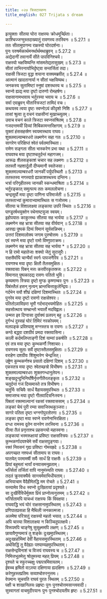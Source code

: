 ```yaml
---
title: ०२७ त्रिजटास्वप्नः
title_english: 027 Trijata s dream

---
```

<div class="audioEmbed"  caption="श्रीराम-हरिसीताराममूर्ति-घनपाठिभ्यां वचनम्" src="https://archive.org/download/Ramayana-recitation-Sriram-harisItArAmamUrti-Ghanapaati-v2/Kanda_5/Kanda_5_SK-027-Trijata_s_dream.mp3"></div>

  
इत्युक्ताः सीतया घोरा राक्षस्यः क्रोधमूर्च्छिताः।  
काश्चिज्जग्मुस्तदाख्यातुं रावणस्य तरस्विनः ॥ 5.27.1 ॥   
ततः सीतामुपागम्य राक्षस्यो घोरदर्शनाः।  
पुनः परुषमेकार्थमनर्थार्थमथाब्रुवन् ॥ 5.27.2 ॥   
अद्येदानीं तवानार्ये सीते पापविनिश्चये।  
राक्षस्यो भक्षयिष्यन्ति मांसमतेद्यतासुखम् ॥ 5.27.3 ॥   
सीतां ताभिरनार्याभिर्दृष्ट्वा सन्तर्जितां तदा।  
राक्षसी त्रिजटा वृद्धा शयाना वाक्यमब्रवीत् ॥ 5.27.4 ॥   
आत्मानं खादतानार्या न सीतां भक्षयिष्यथ।  
जनकस्य सुतामिष्टां स्नुषां दशरथस्य च ॥ 5.27.5 ॥   
स्वप्नो ह्यद्य मया दृष्टो दारुणो रोमहर्षणः।  
राक्षसानामभावाय भर्तुरस्या भवाय च ॥ 5.27.6 ॥   
सर्वा एवाब्रुवन् भीतास्त्रिजटां तामिदं वचः।  
कथयस्व त्वया दृष्टः स्वप्नोऽयं कीदृशो निशि ॥ 5.27.7 ॥   
तासां श्रुत्वा तु वचनं राक्षसीनां मुखाच्च्युतम्।  
उवाच वचनं काले त्रिजटा स्वप्नसंश्रितम् ॥ 5.27.8 ॥   
गजदन्तमयीं दिव्यां शिबिकामन्तरिक्षगाम् ॥ 5.27.9 ॥   
युक्तां हंससहस्रेण स्वयमास्थाय राघवः।  
शुक्लमाल्याम्बरधरो लक्ष्मणेन सहा गतः ॥ 5.27.10 ॥   
सागरेण परिक्षिप्तं श्वेतं पर्वतमास्थिता।  
रामेण सङ्गता सीता भास्करेण प्रभा यथा ॥ 5.27.11 ॥   
राघवश्च मया दृष्टाश्चतुर्दन्तं महागजम्।  
आरूढः शैलसङ्काशं चचार सह लक्ष्मणः ॥ 5.27.12 ॥   
ततस्तौ नहशार्दूलौ दीप्यमानौ स्वतेजसा।  
शुक्लमाल्याम्बरधरौ जानकीं पर्युपस्थितौ ॥ 5.27.13 ॥   
ततस्तस्य नगस्याग्रे ह्याकाशस्थस्य दन्तिनः।  
भर्त्रा परिगृहीतस्य जानकी स्कन्धमाश्रिता ॥ 5.27.14 ॥   
भर्तुरङ्कात् समुत्पत्य ततः कमललोचना।  
चन्द्रसूर्यो मया दृष्टा पाणिना परिमार्जती ॥ 5.27.15 ॥   
ततस्ताभ्यां कुमाराभ्यामास्थितः स गजोत्तमः।  
सीतया च विशालाक्ष्या लङ्काया उपरि स्थितः ॥ 5.27.16 ॥   
पाण्डुरर्षभयुक्तेन रथेनाष्टयुजा स्वयम्।  
इहोपयातः काकुत्स्थः सीतया सह भार्यया ॥ 5.27.17 ॥   
लक्ष्मणेन सह भ्रात्रा सीतया सह वीर्यवान् ॥ 5.27.18 ॥   
आरुह्य पुष्पकं दिव्यं विमानं सूर्यसन्निभम्।  
उत्तरां दिशमालोक्य जगाम पुरुषोत्तमः ॥ 5.27.19 ॥   
एवं स्वप्ने मया दृष्टो रामो विष्णुपराक्रमः।  
लक्ष्मणेन सह भ्रात्रा सीतया सह भार्यया * ॥ 5.27.20 ॥   
न हि रामो महातेजाः शक्यो जेतुं सुरासुरैः।  
राक्षसैर्वापि चान्यैर्वा स्वर्गः पापजनैरिव ॥ 5.27.21 ॥   
रावणश्च मया दृष्टः क्षितौ तैलसमुक्षितः।  
रक्तवासाः पिबन् मत्तः करवीरकृतस्रजः ॥ 5.27.22 ॥   
विमानात् पुष्पकादद्य रावणः पतितो भुवि।  
कृष्यमाणः स्त्रिया दृष्टो मुण्डः कृष्णाम्बरः पुनः ॥ 5.27.23 ॥   
पिबंस्तैलं हसन् नृत्यन् भ्रान्तचित्ताकुलेन्द्रियः।  
गर्दभेन ययौ शीघ्रं दक्षिणां दिशमास्थितः ॥ 5.27.24 ॥   
पुनरेव मया दृष्टो रावणो राक्षसेश्वरः।  
पतितोऽवाविछरा भूमौ गर्दभाद्भयमोहितः ॥ 5.27.25 ॥   
सहसोत्थाय सम्भ्रान्तो भयार्तो मदविह्वलः।  
उन्मत्त इव दिग्वासा दुर्वाक्यं प्रलपन् बहु ॥ 5.27.26 ॥   
दुर्गन्धं दुस्सहं घोरं तिमिरं नरकोपमम्।  
मलपङ्कं प्रविश्याशु मग्नस्तत्र स रावणः ॥ 5.27.27 ॥   
कण्ठे बद्ध्वा दशग्रीवं प्रमदा रक्तवासिना।  
काली कर्दमलिप्ताङ्गी दिशं याम्यां प्रकर्षति ॥ 5.27.28 ॥   
एवं तत्र मया दृष्टः कुम्भकर्णौ निशाचरः।  
रावणस्य सुताः सर्वे तृष्टास्तैलसमुक्षिताः ॥ 5.27.29 ॥   
वराहेण दशग्रीवः शिंशुमारेण चेन्द्रजित्।  
उष्ट्रेण कुम्भकर्णश्च प्रयातो दक्षिणां दिशम् ॥ 5.27.30 ॥   
एकस्तत्र मया दृष्टः श्वेतच्छत्रो विभीषणः ॥ 5.27.31 ॥   
शुक्लमाल्याम्बरधरः शुक्लगन्धानुलेपनः।  
शङ्खदुन्दुभिनिर्घोषैर्नृत्तगीतैरलङ्कृतः ॥ 5.27.32 ॥   
चतुर्दन्तं गजं दिव्यमास्ते तत्र विभीषणः।  
चतुर्भिः सचिवैः सार्धं वैहायसमुपस्थितः ॥ 5.27.33 ॥   
समाजश्च मया दृष्टो गीतवादित्रनिःस्वनः।  
पिबतां रक्तमाल्यानां रक्षसां रक्तवाससाम् ॥ 5.27.34 ॥   
लङ्कां चेयं पुरी रम्या सवाजिरथकुञ्जरा।  
सागरे पतिता दृष्टा भग्नगोपुरतोरणा ॥ 5.27.35 ॥   
लङ्का दृष्टा मया स्वप्ने रावणेनाभिरक्षिता।  
दग्धा रामस्य दूतेन वानरेण तरस्विना ॥ 5.27.36 ॥   
पीत्वा तैलं प्रनृत्ताश्च प्रहसन्त्यो महास्वनाः।  
लङ्कायां भस्मरूक्षायां प्रविष्टा राक्षसस्त्रियः ॥ 5.27.37 ॥   
कुम्भकर्णादयश्चेमे सर्वे राक्षसपुङ्गवाः।  
रक्तं निवसनं गृह्य प्रविष्टा गोमयह्रदे ॥ 5.27.38 ॥   
अपगच्छत नश्यध्वं सीतामाप स राघवः।  
घातयेत् परमामर्षी सर्वैः सार्धं हि राक्षसैः ॥ 5.27.39 ॥   
प्रियां बहुमतां भार्यां वनवासमनुव्रताम्।  
भर्त्सितां तर्जितां वापि नानुमंस्यति राघवः ॥ 5.27.40 ॥   
तदलं क्रूरवाक्यैर्वः सान्त्वमेवाभिधीयताम्।  
अभियाचाम वैदैहीमेतद्धि मम रोचते ॥ 5.27.41 ॥   
यस्यामेव विधः स्वप्नो दुःखितायां प्रदृश्यते।  
सा दुःखैर्विविधैर्मुक्ता प्रियं प्राप्नोत्यनुत्तमम् ॥ 5.27.42 ॥   
भर्त्सितामपि याचध्वं राक्षस्यः किं विवक्षया।  
राघवाद्धि भयं घोरं राक्षसानामुपस्थितम् ॥ 5.27.43 ॥   
प्रणिपातप्रसन्ना हि मैथिली जनकात्मजा।  
अलमेषा परित्रातुं राक्षस्यो महतो भयात् ॥ 5.27.44 ॥   
अपि चास्या विशालाक्ष्या न किञ्चिदुपलक्षये।  
विरूपमपि चाङ्गेषु सुसूक्ष्ममपि लक्षण् ॥ 5.27.45 ॥   
छायावैगुण्यमात्रं तु शङ्केः दुःखमुपस्थितम्।  
अदुःखार्हामिमां देवीं वैहायसमुपस्थिताम् ॥ 5.27.46 ॥   
अर्थसिद्धिं तु वैदेह्याः पश्याम्यहमुपस्थिताम्।  
राक्षसेन्द्रविनाशं च विजयं राघवस्य च ॥ 5.27.47 ॥   
निमित्तभूतमेत्तु श्रोतुमस्या महत् प्रियम् ॥ 5.27.48 ॥   
दृश्यते च स्फुरच्चक्षुः पद्मपत्रमिवायतम्।  
ईषच्च हृषितो वाऽस्या दक्षिणाया ह्यदक्षिणः ॥ 5.27.49 ॥   
करेणुहस्तप्रतिमः सव्यश्चोरुरनुत्तमः।  
वेपमानः सूचयति राघवं पुरतः स्थितम् ॥ 5.27.50 ॥   
पक्षी च शाखानिलयः प्रहृष्टः पुनः पुनश्चोत्तमसान्त्ववादी।  
सुस्वागतां वाचमुदीरयानः पुनः पुनश्चोदयतीव हृष्टः ॥ 5.27.51 ॥   